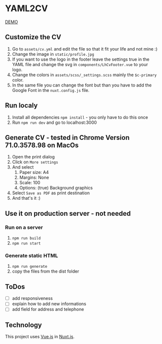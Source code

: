 # YAML2CV

[DEMO](https://zealous-hermann-781626.netlify.com/)

## Customize the CV
1. Go to `assets/cv.yml` and edit the file so that it fit your life and not mine :)
2. Change the image in `static/profile.jpg`
3. If you want to use the logo in the footer leave the settings true in the YAML file and change the svg in `components/LhCvFooter.vue` to your logo.
4. Change the colors in `assets/scss/_settings.scss` mainly the `$c-primary` color.
5. In the same file you can change the font but than you have to add the Google Font in the `nuxt.config.js` file.

## Run localy
1. Install all dependencies `npm install` - you only have to do this once
2. Run `npm run dev` and go to localhost:3000

## Generate CV - tested in Chrome Version 71.0.3578.98 on MacOs
1. Open the print dialog
2. Click on `More settings`
3. And select
    1. Paper size: A4
    2. Margins: None
    3. Scale: 100
    4. Options: (true) Background graphics
4. Select `Save as PDF` as print destination
5. And that's it :)

## Use it on production server - not needed

### Run on a server
1. `npm run build`
2. `npm run start`

### Generate static HTML
1. `npm run generate`
2. copy the files from the dist folder

## ToDos
- [ ] add responsiveness
- [ ] explain how to add new informations
- [ ] add field for address and telephone
 
## Technology
This project uses [Vue.js](https://vuejs.org/) in [Nuxt.js](https://nuxtjs.org). 
